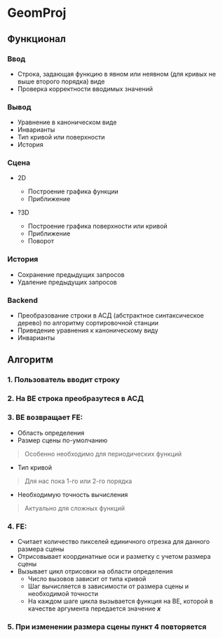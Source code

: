 # GeomProj

## Функционал

### Ввод

+ Строка, задающая функцию в явном или неявном (для кривых не выше второго порядка) виде
+ Проверка корректности вводимых значений 

### Вывод

+ Уравнение в каноническом виде
+ Инварианты
+ Тип кривой или поверхности
+ История

### Сцена

+ 2D
  + Построение графика функции
  + Приближение

+ ?3D
  + Построение графика поверхности или кривой
  + Приближение 
  + Поворот 
  
### История

+ Сохранение предыдущих запросов
+ Удаление предыдущих запросов

### Backend

+ Преобразование строки в АСД (абстрактное синтаксическое дерево) по алгоритму сортировочной станции
+ Приведение уравнения к каноническому виду
+ Инварианты


## Алгоритм

### 1. Пользователь вводит строку

### 2. На BE строка преобразутеся в АСД

### 3. BE возвращает FE:

  + Область определения
  + Размер сцены по-умолчанию 
  > Особенно необходимо для периодических функций
  + Тип кривой 
  > Для нас пока 1-го или 2-го порядка
  + Необходимую точность вычисления 
  > Актуально для сложных функций
  
### 4. FE:

  + Считает количество пикселей единичного отрезка для данного размера сцены
  + Отрисовывает координатные оси и разметку с учетом размера сцены
  + Вызывает цикл отрисовки на области определения 
    + Число вызовов зависит от типа кривой
    + Шаг вычисляется в зависимости от размера сцены и необходимой точности
    + На каждом шаге цикла вызывается функция на BE, которой в качестве аргумента передается значение ***x***
  
### 5. При изменении размера сцены пункт 4 повторяется

##
